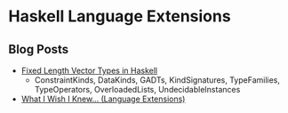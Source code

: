 # Haskell Language Extensions
## Blog Posts
- [Fixed Length Vector Types in Haskell](http://blog.jle.im/entry/fixed-length-vector-types-in-haskell-2015)
  - ConstraintKinds, DataKinds, GADTs, KindSignatures, TypeFamilies, TypeOperators, OverloadedLists, UndecidableInstances
- [What I Wish I Knew... (Language Extensions)](http://dev.stephendiehl.com/hask/#language-extensions)
